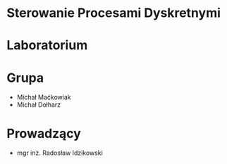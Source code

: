# Sterowanie Procesami Dyskretnymi
# Laboratorium
# Grupa 
* Michał Maćkowiak
* Michał Dołharz
# Prowadzący
* mgr inż. Radosław Idzikowski
